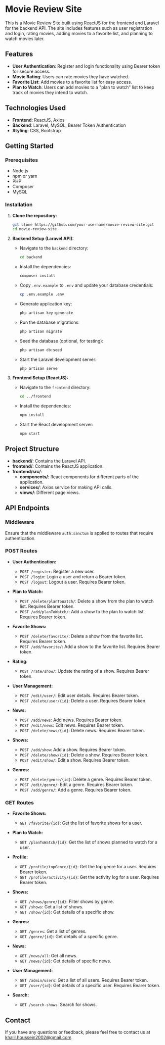 # Movie Review Site

This is a Movie Review Site built using ReactJS for the frontend and Laravel for the backend API. The site includes features such as user registration and login, rating movies, adding movies to a favorite list, and planning to watch movies later.

## Features

- **User Authentication**: Register and login functionality using Bearer token for secure access.
- **Movie Rating**: Users can rate movies they have watched.
- **Favorite List**: Add movies to a favorite list for easy access.
- **Plan to Watch**: Users can add movies to a "plan to watch" list to keep track of movies they intend to watch.

## Technologies Used

- **Frontend**: ReactJS, Axios
- **Backend**: Laravel, MySQL, Bearer Token Authentication
- **Styling**: CSS, Bootstrap

## Getting Started

### Prerequisites

- Node.js
- npm or yarn
- PHP
- Composer
- MySQL

### Installation

1. **Clone the repository:**

    ```sh
    git clone https://github.com/your-username/movie-review-site.git
    cd movie-review-site
    ```

2. **Backend Setup (Laravel API):**

    - Navigate to the `backend` directory:

        ```sh
        cd backend
        ```

    - Install the dependencies:

        ```sh
        composer install
        ```

    - Copy `.env.example` to `.env` and update your database credentials:

        ```sh
        cp .env.example .env
        ```

    - Generate application key:

        ```sh
        php artisan key:generate
        ```

    - Run the database migrations:

        ```sh
        php artisan migrate
        ```

    - Seed the database (optional, for testing):

        ```sh
        php artisan db:seed
        ```

    - Start the Laravel development server:

        ```sh
        php artisan serve
        ```

3. **Frontend Setup (ReactJS):**

    - Navigate to the `frontend` directory:

        ```sh
        cd ../frontend
        ```

    - Install the dependencies:

        ```sh
        npm install
        ```

    - Start the React development server:

        ```sh
        npm start
        ```

## Project Structure

- **backend/**: Contains the Laravel API.
- **frontend/**: Contains the ReactJS application.
- **frontend/src/**:
    - **components/**: React components for different parts of the application.
    - **services/**: Axios service for making API calls.
    - **views/**: Different page views.

## API Endpoints

### Middleware

Ensure that the middleware `auth:sanctum` is applied to routes that require authentication.

### POST Routes

- **User Authentication:**
    - `POST /register`: Register a new user.
    - `POST /login`: Login a user and return a Bearer token.
    - `POST /logout`: Logout a user. Requires Bearer token.

- **Plan to Watch:**
    - `POST /delete/planToWatch/`: Delete a show from the plan to watch list. Requires Bearer token.
    - `POST /add/planToWatch/`: Add a show to the plan to watch list. Requires Bearer token.

- **Favorite Shows:**
    - `POST /delete/favorite/`: Delete a show from the favorite list. Requires Bearer token.
    - `POST /add/favorite/`: Add a show to the favorite list. Requires Bearer token.

- **Rating:**
    - `POST /rate/show/`: Update the rating of a show. Requires Bearer token.

- **User Management:**
    - `POST /edit/user/`: Edit user details. Requires Bearer token.
    - `POST /delete/user/{id}`: Delete a user. Requires Bearer token.

- **News:**
    - `POST /add/news`: Add news. Requires Bearer token.
    - `POST /edit/news`: Edit news. Requires Bearer token.
    - `POST /delete/news/{id}`: Delete news. Requires Bearer token.

- **Shows:**
    - `POST /add/show`: Add a show. Requires Bearer token.
    - `POST /delete/show/{id}`: Delete a show. Requires Bearer token.
    - `POST /edit/show/`: Edit a show. Requires Bearer token.

- **Genres:**
    - `POST /delete/genre/{id}`: Delete a genre. Requires Bearer token.
    - `POST /edit/genre/`: Edit a genre. Requires Bearer token.
    - `POST /add/genre/`: Add a genre. Requires Bearer token.

### GET Routes

- **Favorite Shows:**
    - `GET /favorite/{id}`: Get the list of favorite shows for a user.

- **Plan to Watch:**
    - `GET /planToWatch/{id}`: Get the list of shows planned to watch for a user.

- **Profile:**
    - `GET /profile/topGenre/{id}`: Get the top genre for a user. Requires Bearer token.
    - `GET /profile/activity/{id}`: Get the activity log for a user. Requires Bearer token.

- **Shows:**
    - `GET /shows/genre/{id}`: Filter shows by genre.
    - `GET /shows`: Get a list of shows.
    - `GET /show/{id}`: Get details of a specific show.

- **Genres:**
    - `GET /genres`: Get a list of genres.
    - `GET /genre/{id}`: Get details of a specific genre.

- **News:**
    - `GET /news/all`: Get all news.
    - `GET /news/{id}`: Get details of specific news.

- **User Management:**
    - `GET /admin/users`: Get a list of all users. Requires Bearer token.
    - `GET /user/{id}`: Get details of a specific user. Requires Bearer token.

- **Search:**
    - `GET /search-shows`: Search for shows.




## Contact

If you have any questions or feedback, please feel free to contact us at khalil.houssein2002@gmail.com.
